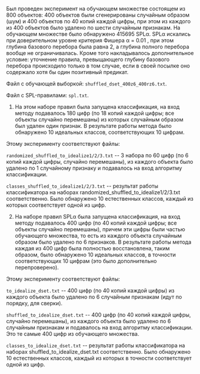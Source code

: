 Был проведен эксперимент на обучающем множестве состоящем из 800 объектов: 400 объектов были сгенерированы случайным образом (шум) и 400 объектов по 40 копий каждой цифры, при этом из каждого из 400 объектов было удалено по шести случайным признакам. На обучающем множестве было обнаружено 415695 SPLα. SPLα искались при доверительном уровне критерия Фишера α = 0.01 , при этом глубина базового перебора была равна 2, а глубина полного перебора вообще не ограничивалась. Кроме того накладывалось дополнительное условие: уточнение правила, превыщающего глубину базового перебора происходило только в том случае, если в своей посылке оно содержало хотя бы один позитивный предикат.

Файл с обучающей выборкой: `shuffled_dset_400z6_400rz6.txt`.

Файл с SPL-правилами: `spl.txt`.

1. На этом наборе правил была запущена классификация, на вход методу подавалось 180 цифр (по 18 копий каждой цифры; все объекты случайно перемешаны) из которых случайным образом был удален один признак. В результате работы метода было обнаружено 10 идеальных классов, соответствующих 10 цифрам.

Этому эксперименту соответствуют файлы:

`randomized_shuffled_to_idealize1/2/3.txt` -- 3 набора по 60 цифр (по 6 копий каждой цифры, случайно перемешаны), из каждого объекта было удалено по 1 случайному признаку и подавалось на вход алгоритму классификации.

`classes_shuffled_to_idealize1/2/3.txt` -- результат работы классификатора на наборах randomized_shuffled_to_idealize1/2/3.txt соответственно. Было обнаружено 10 естественных классов, каждый из которых соответствует одной из цифр.

2. На наборе правил SPLα была запущена классификация, на вход методу подавалось 400 цифр (по 40 копий каждой цифры; все объекты случайно перемешаны), причем эти цифры были частью обучающего множества, то есть из каждого объекта случайным образом было удалено по 6 признаков. В результате работы метода каждая из 400 цифр была полностью восстановлена, таким образом, было обнаружено 10 идеальных классов, в точности соответствующих 10 цифрам (это было дополнительно перепроверено).

Этому эксперименту соответствуют файлы:

`to_idealize_dset.txt` -- 400 цифр (по 40 копий каждой цифры) из каждого объекта было удалено по 6 случайным признакам (идут по порядку, для сверки).

`shuffled_to_idealize_dset.txt` -- 400 цифр (по 40 копий каждой цифры, случайно перемешаны), из каждого объекта было удалено по 6 случайным признакам и подавалось на вход алгоритму классификации. Это те самые 400 цифр из обучающего множества.

`classes_to_idealize_dset.txt` -- результат работы классификатора на наборах shuffled_to_idealize_dset.txt соответственно. Было обнаружено 10 естественных классов, каждый из которых в точности соответствует одной из цифр.
